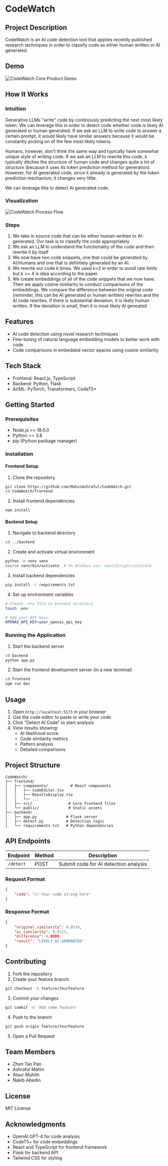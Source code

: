 # CodeWatch

## Project Description

CodeWatch is an AI code detection tool that applies recently published research techniques in order to classify code as either human written or AI generated.

## Demo

![CodeWatch Core Product Demo](codewatchcoredemo.gif)

## How It Works

### Intuition

Generative LLMs "write" code by continously predicting the next most likely token. We can leverage this in order to detect code whether code is likely AI generated or human generated. If we ask an LLM to write code to answer a certain prompt, it would likely have similar answers because it would be constantly picking on of the few most likely tokens.

Humans, however, don't think the same way and typically have somewhat unique style of writing code. If we ask an LLM to rewrite this code, it typically ditches the structure of human code and changes quite a lot of structure (because it uses its token prediction method for generation). However, for AI generated code, since it already is generated by the token prediction mechanism, it changes very little.

We can leverage this to detect AI generated code.

### Visualization

![CodeWatch Process Flow](codewatchflow.png)

### Steps

1. We take in source code that can be either human-written or AI-generated. Our task is to classify the code appropriately
2. We ask an LLM to understand the functionality of the code and then rewrite it by itself
3. We now have two code snippets, one that could be generated by AI/Humans and one that is defintiely generated by an AI.
4. We rewrite our code k times. We used k=2 in order to avoid rate limits but k >= 4 is idea according to the paper.
5. We create embeddings of all of the code snippets that we now have. Then we apply cosine similarity to conduct comparisons of the embeddings. We compare the difference between the original code (reminder, this can be AI generated or human written) rewrites and the AI code rewrites. If there is substantial deviation, it is likely human written. If the deviation is small, then it is most likely AI geneated

## Features

- AI code detection using novel research techniques
- Fine-tuning of natural language embedding models to better work with code
- Code comparisons in embedded vector spaces using cosine similarity

## Tech Stack

- Frontend: React.js, TypeScript
- Backend: Python, Flask
- AI/ML: PyTorch, Transformers, CodeT5+

## Getting Started

### Prerequisites

- Node.js >= 18.0.0
- Python >= 3.8
- pip (Python package manager)

### Installation

#### Frontend Setup

1. Clone the repository

```bash
git clone https://github.com/MahinAshraful/CodeWatch.git
cd CodeWatch/frontend
```

2. Install frontend dependencies

```bash
npm install
```

#### Backend Setup

1. Navigate to backend directory

```bash
cd ../backend
```

2. Create and activate virtual environment

```bash
python -m venv venv
source venv/bin/activate  # On Windows use: venv\Scripts\activate
```

3. Install backend dependencies

```bash
pip install -r requirements.txt
```

4. Set up environment variables

```bash
# Create .env file in backend directory
touch .env

# Add your API keys
OPENAI_API_KEY=your_openai_api_key
```

### Running the Application

1. Start the backend server

```bash
cd backend
python app.py
```

2. Start the frontend development server (in a new terminal)

```bash
cd frontend
npm run dev
```

## Usage

1. Open `http://localhost:5173` in your browser
2. Use the code editor to paste or write your code
3. Click "Detect AI Code" to start analysis
4. View results showing:
   - AI likelihood score
   - Code similarity metrics
   - Pattern analysis
   - Detailed comparisons

## Project Structure

```
CodeWatch/
├── frontend/
│   ├── components/          # React components
│   │   ├── CodeEditor.tsx
│   │   ├── ResultsDisplay.tsx
│   │   └── ...
│   ├── src/                # Core frontend files
│   └── public/             # Static assets
├── backend/
│   ├── app.py             # Flask server
│   ├── detect.py          # Detection logic
│   └── requirements.txt   # Python dependencies
```

## API Endpoints

| Endpoint  | Method | Description                           |
| --------- | ------ | ------------------------------------- |
| `/detect` | POST   | Submit code for AI detection analysis |

### Request Format

```json
{
	"code": "// Your code string here"
}
```

### Response Format

```json
{
	"original_similarity": 0.8534,
	"ai_similarity": 0.9123,
	"difference": 0.0589,
	"result": "LIKELY AI-GENERATED"
}
```

## Contributing

1. Fork the repository
2. Create your feature branch

```bash
git checkout -b feature/YourFeature
```

3. Commit your changes

```bash
git commit -m 'Add some feature'
```

4. Push to the branch

```bash
git push origin feature/YourFeature
```

5. Open a Pull Request

## Team Members

- Zhen Tao Pan
- Ashraful Mahin
- Ataur Muhith
- Nakib Abedin

## License

MIT License

## Acknowledgments

- OpenAI GPT-4 for code analysis
- CodeT5+ for code embeddings
- React and TypeScript for frontend framework
- Flask for backend API
- Tailwind CSS for styling
